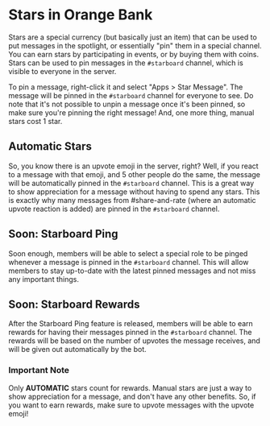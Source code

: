 # Stars in Orange Bank

Stars are a special currency (but basically just an item) that can be used to put messages in the spotlight, or essentially "pin" them in a special channel. You can earn stars by participating in events, or by buying them with coins. Stars can be used to pin messages in the `#starboard` channel, which is visible to everyone in the server.

To pin a message, right-click it and select "Apps > Star Message". The message will be pinned in the `#starboard` channel for everyone to see. Do note that it's not possible to unpin a message once it's been pinned, so make sure you're pinning the right message! And, one more thing, manual stars cost 1 star.

## Automatic Stars

So, you know there is an upvote emoji in the server, right? Well, if you react to a message with that emoji, and 5 other people do the same, the message will be automatically pinned in the `#starboard` channel. This is a great way to show appreciation for a message without having to spend any stars. This is exactly why many messages from #share-and-rate (where an automatic upvote reaction is added) are pinned in the `#starboard` channel.

## Soon: Starboard Ping

Soon enough, members will be able to select a special role to be pinged whenever a message is pinned in the `#starboard` channel. This will allow members to stay up-to-date with the latest pinned messages and not miss any important things.

## Soon: Starboard Rewards

After the Starboard Ping feature is released, members will be able to earn rewards for having their messages pinned in the `#starboard` channel. The rewards will be based on the number of upvotes the message receives, and will be given out automatically by the bot.

### Important Note

Only **AUTOMATIC** stars count for rewards. Manual stars are just a way to show appreciation for a message, and don't have any other benefits. So, if you want to earn rewards, make sure to upvote messages with the upvote emoji!